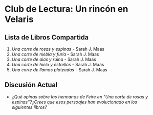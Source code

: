 # Club de Lectura: Un rincón en Velaris

## Lista de Libros Compartida
1. *Una corte de rosas y espinas* - Sarah J. Maas
2. *Una corte de niebla y furia* - Sarah J. Maas
3. *Una corte de alas y ruina* - Sarah J. Maas
4. *Una corte de hielo y estrellas* - Sarah J. Maas
5. *Una corte de llamas plateadas* - Sarah J. Maas

## Discusión Actual
- *¿Qué opinas sobre las hermanas de Feire en "Una corte de rosas y espinas"?¿Crees que esos persoajes han evolucionado en los siguientes libros?*
